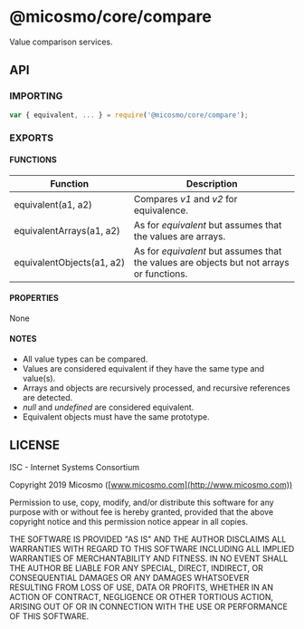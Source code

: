 # @micosmo/core/compare

Value comparison services.

## API

### IMPORTING

```javascript
var { equivalent, ... } = require('@micosmo/core/compare');
```

### EXPORTS

#### FUNCTIONS

Function | Description
-------- | -----------
equivalent(a1,&nbsp;a2) | Compares *v1* and *v2* for equivalence.
equivalentArrays(a1,&nbsp;a2) | As for *equivalent* but assumes that the values are arrays.
equivalentObjects(a1,&nbsp;a2) | As for *equivalent* but assumes that the values are objects but not arrays or functions.

#### PROPERTIES

None

#### NOTES
* All value types can be compared.
* Values are considered equivalent if they have the same type and value(s).
* Arrays and objects are recursively processed, and recursive references are detected.
* *null* and *undefined* are considered equivalent.
* Equivalent objects must have the same prototype.

## LICENSE

ISC - Internet Systems Consortium

Copyright 2019 Micosmo ([www.micosmo.com](http://www.micosmo.com))

Permission to use, copy, modify, and/or distribute this software for any purpose with or without fee is hereby granted, provided that the above copyright notice and this permission notice appear in all copies.

THE SOFTWARE IS PROVIDED "AS IS" AND THE AUTHOR DISCLAIMS ALL WARRANTIES WITH REGARD TO THIS SOFTWARE INCLUDING ALL IMPLIED WARRANTIES OF MERCHANTABILITY AND FITNESS. IN NO EVENT SHALL THE AUTHOR BE LIABLE FOR ANY SPECIAL, DIRECT, INDIRECT, OR CONSEQUENTIAL DAMAGES OR ANY DAMAGES WHATSOEVER RESULTING FROM LOSS OF USE, DATA OR PROFITS, WHETHER IN AN ACTION OF CONTRACT, NEGLIGENCE OR OTHER TORTIOUS ACTION, ARISING OUT OF OR IN CONNECTION WITH THE USE OR PERFORMANCE OF THIS SOFTWARE.
